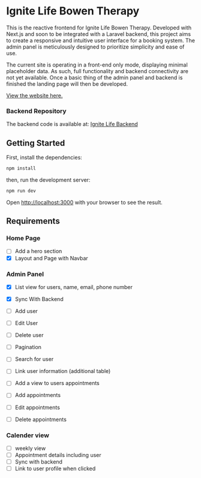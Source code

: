 # Ignite Life Bowen Therapy

This is the reactive frontend for Ignite Life Bowen Therapy. Developed with Next.js and soon to be integrated with a Laravel backend, this project aims to create a responsive and intuitive user interface for a booking system. The admin panel is meticulously designed to prioritize simplicity and ease of use.

The current site is operating in a front-end only mode, displaying minimal placeholder data. As such, full functionality and backend connectivity are not yet available. Once a basic thing of the admin panel and backend is finished the landing page will then be developed.

[View the website here.](https://velvety-bombolone-e42b11.netlify.app/)

### Backend Repository

The backend code is available at: [Ignite Life Backend](https://github.com/callan321/ignite-life-backend)

## Getting Started

First, install the dependencies:

```bash
npm install
```
then, run the development server:

```bash
npm run dev
```

Open [http://localhost:3000](http://localhost:3000) with your browser to see the result.


## Requirements

### Home Page
- [ ]  Add a hero section
- [x]  Layout and Page with Navbar

### Admin Panel
- [x] List view for users, name, email, phone number
- [x] Sync With Backend
- [ ] Add user
- [ ] Edit User
- [ ] Delete user
- [ ] Pagination
- [ ] Search for user
- [ ] Link user information (additional table)
- [ ] Add a view to users appointments
- [ ] Add appointments
- [ ] Edit appointments
- [ ] Delete appointments


### Calender view
- [ ] weekly view
- [ ] Appointment details including user
- [ ] Sync with backend
- [ ] Link to user profile when clicked
